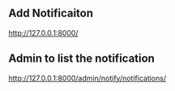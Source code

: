 ## Add Notificaiton

http://127.0.0.1:8000/

## Admin to list the notification

http://127.0.0.1:8000/admin/notify/notifications/

